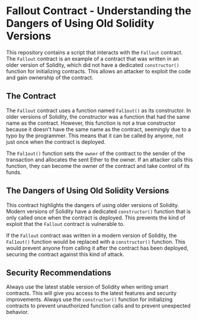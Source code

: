 # Fallout Contract - Understanding the Dangers of Using Old Solidity Versions

This repository contains a script that interacts with the `Fallout` contract. The `Fallout` contract is an example of a contract that was written in an older version of Solidity, which did not have a dedicated `constructor()` function for initializing contracts. This allows an attacker to exploit the code and gain ownership of the contract.

## The Contract

The `Fallout` contract uses a function named `Fal1out()` as its constructor. In older versions of Solidity, the constructor was a function that had the same name as the contract. However, this function is not a true constructor because it doesn't have the same name as the contract, seemingly due to a typo by the programmer. This means that it can be called by anyone, not just once when the contract is deployed.

The `Fal1out()` function sets the `owner` of the contract to the sender of the transaction and allocates the sent Ether to the owner. If an attacker calls this function, they can become the owner of the contract and take control of its funds.

## The Dangers of Using Old Solidity Versions

This contract highlights the dangers of using older versions of Solidity. Modern versions of Solidity have a dedicated `constructor()` function that is only called once when the contract is deployed. This prevents the kind of exploit that the `Fallout` contract is vulnerable to.

If the `Fallout` contract was written in a modern version of Solidity, the `Fal1out()` function would be replaced with a `constructor()` function. This would prevent anyone from calling it after the contract has been deployed, securing the contract against this kind of attack.

## Security Recommendations

Always use the latest stable version of Solidity when writing smart contracts. This will give you access to the latest features and security improvements. Always use the `constructor()` function for initializing contracts to prevent unauthorized function calls and to prevent unexpected behavior.
